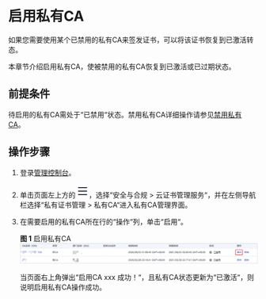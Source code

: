 # 启用私有CA<a name="ccm_01_0021"></a>

如果您需要使用某个已禁用的私有CA来签发证书，可以将该证书恢复到已激活转态。

本章节介绍启用私有CA，使被禁用的私有CA恢复到已激活或已过期状态。

## 前提条件<a name="zh-cn_topic_0000001124401717_section8546212152914"></a>

待启用的私有CA需处于“已禁用“状态。禁用私有CA详细操作请参见[禁用私有CA](禁用私有CA.md)。

## 操作步骤<a name="zh-cn_topic_0000001124401717_section2058581913292"></a>

1.  登录[管理控制台](https://console.huaweicloud.com/)。
2.  单击页面左上方的![](figures/服务列表.png)，选择“安全与合规  \>  云证书管理服务“，并在左侧导航栏选择“私有证书管理  \>  私有CA“进入私有CA管理界面。
3.  在需要启用的私有CA所在行的“操作“列，单击“启用“。

    **图 1**  启用私有CA<a name="zh-cn_topic_0000001124401717_fig1172811359147"></a>  
    ![](figures/启用私有CA.png "启用私有CA")

    当页面右上角弹出“启用CA xxx 成功！“，且私有CA状态更新为“已激活“，则说明启用私有CA操作成功。

